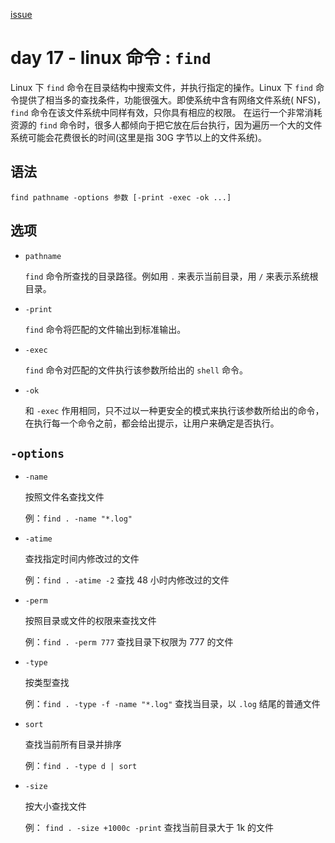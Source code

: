 [issue](https://github.com/hoperyy/blog/issues/86)

# day 17 - linux 命令 : `find`

Linux 下 `find` 命令在目录结构中搜索文件，并执行指定的操作。Linux 下 `find` 命令提供了相当多的查找条件，功能很强大。即使系统中含有网络文件系统( NFS)，`find` 命令在该文件系统中同样有效，只你具有相应的权限。 在运行一个非常消耗资源的 `find` 命令时，很多人都倾向于把它放在后台执行，因为遍历一个大的文件系统可能会花费很长的时间(这里是指 30G 字节以上的文件系统)。

## 语法

```
find pathname -options 参数 [-print -exec -ok ...]
```
        
## 选项

+   `pathname`

    `find` 命令所查找的目录路径。例如用 `.` 来表示当前目录，用 `/` 来表示系统根目录。
    
+   `-print`

    `find` 命令将匹配的文件输出到标准输出。
    
+   `-exec`

    `find` 命令对匹配的文件执行该参数所给出的 `shell` 命令。
    
+   `-ok`

    和 `-exec` 作用相同，只不过以一种更安全的模式来执行该参数所给出的命令，在执行每一个命令之前，都会给出提示，让用户来确定是否执行。
    
## `-options`

+   `-name`

    按照文件名查找文件
    
    例：`find . -name "*.log"`
    
+   `-atime`

    查找指定时间内修改过的文件
    
    例：`find . -atime -2` 查找 48 小时内修改过的文件
    
+   `-perm`

    按照目录或文件的权限来查找文件
    
    例：`find . -perm 777` 查找目录下权限为 777 的文件
    
+   `-type`

    按类型查找
    
    例：`find . -type -f -name "*.log"` 查找当目录，以 `.log` 结尾的普通文件 
    
+   `sort`

    查找当前所有目录并排序
    
    例：`find . -type d | sort`
    
+   `-size`

    按大小查找文件
    
    例： `find . -size +1000c -print` 查找当前目录大于 1k 的文件
    


    
    



